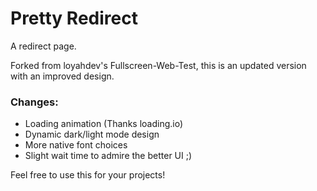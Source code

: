 # Pretty Redirect
A redirect page.

Forked from loyahdev's Fullscreen-Web-Test, this is an updated version with an improved design.
### Changes:
- Loading animation (Thanks loading.io)
- Dynamic dark/light mode design
- More native font choices
- Slight wait time to admire the better UI ;)

Feel free to use this for your projects!
